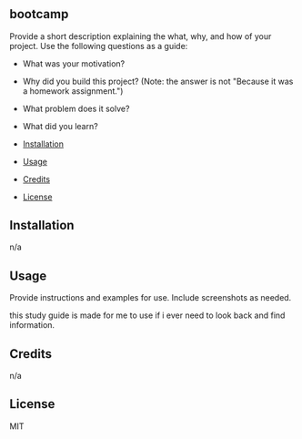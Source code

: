 # <school-repository>

## bootcamp

Provide a short description explaining the what, why, and how of your project. Use the following questions as a guide:

- What was your motivation?
- Why did you build this project? (Note: the answer is not "Because it was a homework assignment.")
- What problem does it solve?
- What did you learn?



- [Installation](#installation)
- [Usage](#usage)
- [Credits](#credits)
- [License](#license)

## Installation

n/a

## Usage

Provide instructions and examples for use. Include screenshots as needed.

this study guide is made for me to use if i ever need to look back and find information.

## Credits

n/a

## License

MIT
